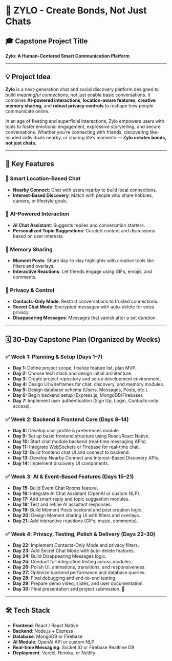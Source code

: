 # 💬 ZYLO - Create Bonds, Not Just Chats

## 🎓 Capstone Project Title
**Zylo: A Human-Centered Smart Communication Platform**

---

## 💡 Project Idea

**Zylo** is a next-generation chat and social discovery platform designed to build *meaningful connections*, not just enable basic conversations. It combines **AI-powered interactions**, **location-aware features**, **creative memory sharing**, and **robust privacy controls** to reshape how people communicate online.

In an age of fleeting and superficial interactions, Zylo empowers users with tools to foster emotional engagement, expressive storytelling, and secure conversations. Whether you're connecting with friends, discovering like-minded individuals nearby, or sharing life’s moments — **Zylo creates bonds, not just chats.**

---

## 🚀 Key Features

### 📍 Smart Location-Based Chat
- **Nearby Connect**: Chat with users nearby to build local connections.
- **Interest-Based Discovery**: Match with people who share hobbies, careers, or lifestyle goals.

### 🤖 AI-Powered Interaction
- **AI Chat Assistant**: Suggests replies and conversation starters.
- **Personalized Topic Suggestions**: Curated content and discussions based on user interests.

### 📸 Memory Sharing
- **Moment Posts**: Share day-to-day highlights with creative tools like filters and overlays.
- **Interactive Reactions**: Let friends engage using GIFs, emojis, and comments.

### 🔐 Privacy & Control
- **Contacts-Only Mode**: Restrict conversations to trusted connections.
- **Secret Chat Mode**: Encrypted messages with auto-delete for extra privacy.
- **Disappearing Messages**: Messages that vanish after a set duration.

---

## 🗓️ 30-Day Capstone Plan (Organized by Weeks)

### ✅ Week 1: Planning & Setup (Days 1–7)
- **Day 1:** Define project scope, finalize feature list, plan MVP.
- **Day 2:** Choose tech stack and design initial architecture.
- **Day 3:** Create project repository and setup development environment.
- **Day 4:** Design UI wireframes for chat, discovery, and memory modules.
- **Day 5:** Design database schema (Users, Messages, Posts, etc.).
- **Day 6:** Begin backend setup (Express.js, MongoDB/Firebase).
- **Day 7:** Implement user authentication (Sign Up, Login, Contacts-only access).

### ✅ Week 2: Backend & Frontend Core (Days 8–14)
- **Day 8:** Develop user profile & preferences module.
- **Day 9:** Set up basic frontend structure using React/React Native.
- **Day 10:** Start chat module backend (real-time messaging APIs).
- **Day 11:** Integrate WebSockets or Firebase for real-time chat.
- **Day 12:** Build frontend chat UI and connect to backend.
- **Day 13:** Develop Nearby Connect and Interest-Based Discovery APIs.
- **Day 14:** Implement discovery UI components.

### ✅ Week 3: AI & Event-Based Features (Days 15–21)
- **Day 15:** Build Event Chat Rooms feature.
- **Day 16:** Integrate AI Chat Assistant (OpenAI or custom NLP).
- **Day 17:** Add smart reply and topic suggestion modules.
- **Day 18:** Test and refine AI assistant responses.
- **Day 19:** Build Moment Posts backend and post creation logic.
- **Day 20:** Design Moment sharing UI with filters and overlays.
- **Day 21:** Add interactive reactions (GIFs, music, comments).

### ✅ Week 4: Privacy, Testing, Polish & Delivery (Days 22–30)
- **Day 22:** Implement Contacts-Only Mode and privacy filters.
- **Day 23:** Add Secret Chat Mode with auto-delete features.
- **Day 24:** Build Disappearing Messages logic.
- **Day 25:** Conduct full integration testing across modules.
- **Day 26:** Polish UI, animations, transitions, and responsiveness.
- **Day 27:** Optimize backend performance and database queries.
- **Day 28:** Final debugging and end-to-end testing.
- **Day 29:** Prepare demo video, slides, and user documentation.
- **Day 30:** Final presentation and project submission. 🎉

---

## 🛠️ Tech Stack

- **Frontend**: React / React Native  
- **Backend**: Node.js + Express  
- **Database**: MongoDB or Firebase  
- **AI Module**: OpenAI API or custom NLP  
- **Real-time Messaging**: Socket.IO or Firebase Realtime DB  
- **Deployment**: Vercel, Heroku, or Netlify  



